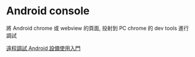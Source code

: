# Android console

將 Android chrome 或 webview 的頁面, 投射到 PC chrome 的 dev tools 進行調試

[遠程調試 Android 設備使用入門](https://developers.google.com/web/tools/chrome-devtools/remote-debugging)
